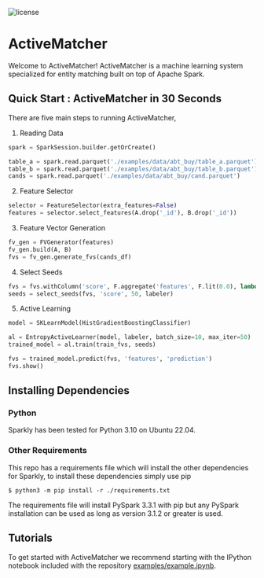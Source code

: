 ![license](https://img.shields.io/github/license/anhaidgroup/sparkly)

# ActiveMatcher

Welcome to ActiveMatcher! ActiveMatcher is a machine learning system specialized for
entity matching built on top of Apache Spark.


## Quick Start : ActiveMatcher in 30 Seconds


There are five main steps to running ActiveMatcher,

1. Reading Data

```python
spark = SparkSession.builder.getOrCreate()

table_a = spark.read.parquet('./examples/data/abt_buy/table_a.parquet')
table_b = spark.read.parquet('./examples/data/abt_buy/table_b.parquet')
cands = spark.read.parquet('./examples/data/abt_buy/cand.parquet')
```

2. Feature Selector
```python
selector = FeatureSelector(extra_features=False)
features = selector.select_features(A.drop('_id'), B.drop('_id'))
```

3. Feature Vector Generation
```python
fv_gen = FVGenerator(features)
fv_gen.build(A, B)
fvs = fv_gen.generate_fvs(cands_df)
```

4. Select Seeds

```python
fvs = fvs.withColumn('score', F.aggregate('features', F.lit(0.0), lambda acc, x : acc + x))
seeds = select_seeds(fvs, 'score', 50, labeler)
```

5. Active Learning

```python
model = SKLearnModel(HistGradientBoostingClassifier)

al = EntropyActiveLearner(model, labeler, batch_size=10, max_iter=50)
trained_model = al.train(train_fvs, seeds)

fvs = trained_model.predict(fvs, 'features', 'prediction')
fvs.show()
```

## Installing Dependencies 

### Python

Sparkly has been tested for Python 3.10 on Ubuntu 22.04.

### Other Requirements

This repo has a requirements file which will install the 
other dependencies for Sparkly, to install these dependencies simply use pip

`$ python3 -m pip install -r ./requirements.txt`

The requirements file will install PySpark 3.3.1 with pip but any PySpark installation can be used 
as long as version 3.1.2 or greater is used.



## Tutorials

To get started with ActiveMatcher we recommend starting with the IPython notebook included with 
the repository [examples/example.ipynb](https://github.com/derekpaulsen/active_matcher/blob/main/examples/example.ipynb).

